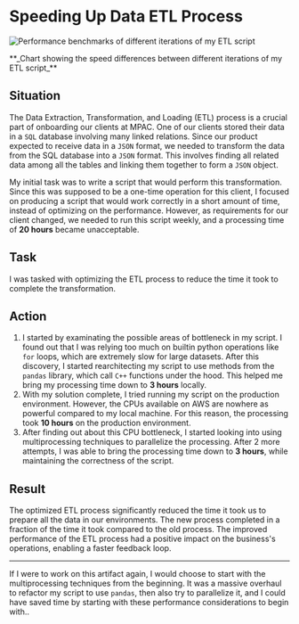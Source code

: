 # Speeding Up Data ETL Process

![Performance benchmarks of different iterations of my ETL script](/images/mpac/data-etl.png)

<span class="text-center">
**_Chart showing the speed differences between different iterations of my ETL script_**
</span>

## Situation

The Data Extraction, Transformation, and Loading (ETL) process is a crucial part of onboarding our clients at MPAC.
One of our clients stored their data in a `SQL` database involving many linked relations. Since our product
expected to receive data in a `JSON` format, we needed to transform the data from the SQL database into a `JSON` format.
This involves finding all related data among all the tables and linking them together to form a `JSON` object.

My initial task was to write a script that would perform this transformation. Since this was supposed to be a one-time
operation for this client, I focused on producing a script that would work correctly in a short amount of time,
instead of optimizing on the performance. However, as requirements for our client changed, we needed to run this
script weekly, and a processing time of **20 hours** became unacceptable.

## Task

I was tasked with optimizing the ETL process to reduce the time it took to complete the transformation.

## Action

1. I started by examinating the possible areas of bottleneck in my script. I found out that I was relying too
   much on builtin python operations like `for` loops, which are extremely slow for large datasets. After this
   discovery, I started rearchitecting my script to use methods from the `pandas` library, which call `C++`
   functions under the hood. This helped me bring my processing time down to **3 hours** locally.
2. With my solution complete, I tried running my script on the production environment. However, the CPUs
   available on AWS are nowhere as powerful compared to my local machine. For this reason, the processing took
   **10 hours** on the production environment.
3. After finding out about this CPU bottleneck, I started looking into using multiprocessing techniques to
   parallelize the processing. After 2 more attempts, I was able to bring the processing time down to **3 hours**,
   while maintaining the correctness of the script.

## Result

The optimized ETL process significantly reduced the time it took us to prepare all the data in our environments.
The new process completed in a fraction of the time it took compared to the old process. The improved performance
of the ETL process had a positive impact on the business's operations, enabling a faster feedback loop.

---

If I were to work on this artifact again, I would choose to start with the multiprocessing techniques from the beginning.
It was a massive overhaul to refactor my script to use `pandas`, then also try to parallelize it, and I could have saved
time by starting with these performance considerations to begin with..
